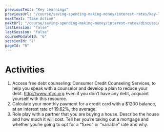 ```yaml
---
previousText: "Key Learnings"
previousUrl: "/course/saving-spending-making-money/interest-rates/key-learnings"
nextText: "Take Action"
nextUrl: "/course/saving-spending-making-money/interest-rates/discussion"
lastLession: "false"
lastSession: "false"
courseModuleId: "6"
sessionId: "2"
pageId: "6"
---
```



# Activities

1. Access free debt counseling: Consumer Credit Counseling Services, to help  you speak with a counselor and develop a plan to reduce your debt. http://www.nfcc.org  Even if you don’t have any debt, acquaint yourself with this resource.
2. Calculate your monthly payment for a credit card with a $1200 balance, at an interest rate of 19.62%, the average. 
3. Role play with a partner that you are buying a house. Describe the house and how much it will cost. Tell her you’re taking out a mortgage and whether you’re going to opt for a “fixed” or “variable” rate and why. 
